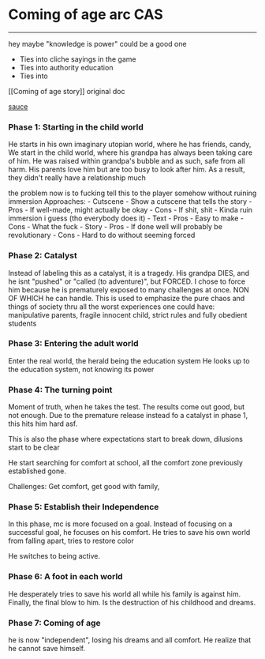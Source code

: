 # Coming of age arc CAS
---
hey maybe "knowledge is power" could be a good one
- Ties into cliche sayings in the game
- Ties into authority education
- Ties into 

[[Coming of age story]] original doc

[sauce](https://thenovelsmithy.com/coming-of-age-character-arc/)

### Phase 1: Starting in the child world
He starts in his own imaginary utopian world, where he has friends, candy, 
We start in the child world, where his grandpa has always been taking care of him.
He was raised within grandpa's bubble and as such, safe from all harm.
His parents love him but are too busy to look after him.
As a result, they didn't really have a relationship much

the problem now is to fucking tell this to the player somehow without ruining immersion
Approaches:
	- Cutscene
		- Show a cutscene that tells the story
			- Pros
				- If well-made, might actually be okay
			- Cons
				- If shit, shit
				- Kinda ruin immersion i guess (tho everybody does it)
	- Text
		- Pros
			- Easy to make
		- Cons
			- What the fuck
	- Story
		- Pros
			- If done well will probably be revolutionary
		- Cons
			- Hard to do without seeming forced

### Phase 2: Catalyst
Instead of labeling this as a catalyst, it is a tragedy.
His grandpa DIES, and he isnt "pushed" or "called (to adventure)", but FORCED.
I chose to force him because he is prematurely exposed to many challenges at once.
NON OF WHICH he can handle.
This is used to emphasize the pure chaos and things of society thru all the worst experiences one could have: manipulative parents, fragile innocent child, strict rules and fully obedient students

### Phase 3: Entering the adult world
Enter the real world, the herald being the education system
He looks up to the education system, not knowing its power


### Phase 4: The turning point
Moment of truth, when he takes the test.
The results come out good, but not enough.
Due to the premature release instead fo a catalyst in phase 1, this hits him hard asf.

This is also the phase where expectations start to break down, dilusions start to be clear

He start searching for comfort at school, all the comfort zone previously established gone.

Challenges: Get comfort, get good with family, 


### Phase 5: Establish their Independence
In this phase, mc is more focused on a goal.
Instead of focusing on a successful goal, he focuses on his comfort.
He tries to save his own world from falling apart, tries to restore color

He switches to being active.

### Phase 6: A foot in each world
He desperately tries to save his world all while his family is against him.
Finally, the final blow to him. Is the destruction of his childhood and dreams.

### Phase 7: Coming of age
he is now "independent", losing his dreams and all comfort.
He realize that he cannot save himself.